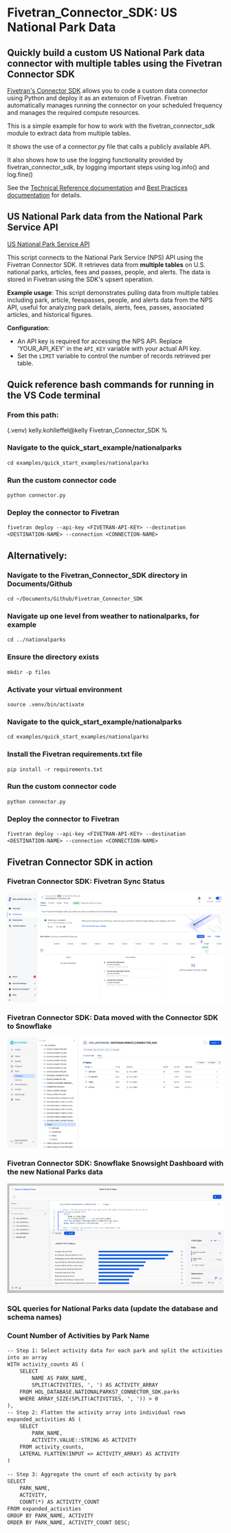 # Fivetran_Connector_SDK: US National Park Data
 ## Quickly build a custom US National Park data connector with multiple tables using the Fivetran Connector SDK

[Fivetran's Connector SDK](https://fivetran.com/docs/connectors/connector-sdk) allows you to code a custom data connector using Python and deploy it as an extension of Fivetran. Fivetran automatically manages running the connector on your scheduled frequency and manages the required compute resources.

This is a simple example for how to work with the fivetran_connector_sdk module to extract data from multiple tables. 

It shows the use of a connector.py file that calls a publicly available API.

It also shows how to use the logging functionality provided by fivetran_connector_sdk, by logging important steps using log.info() and log.fine()

See the [Technical Reference documentation](https://fivetran.com/docs/connectors/connector-sdk/technical-reference#update) and [Best Practices documentation](https://fivetran.com/docs/connectors/connector-sdk/best-practices) for details.

## US National Park data from the National Park Service API

[US National Park Service API](https://www.nps.gov/subjects/developer/api-documentation.htm)

This script connects to the National Park Service (NPS) API using the Fivetran Connector SDK. It retrieves data from **multiple tables** on U.S. national parks, articles, fees and passes, people, and alerts. The data is stored in Fivetran using the SDK's upsert operation.

**Example usage**: This script demonstrates pulling data from multiple tables including park, article, feespasses, people, and alerts data from the NPS API, useful for analyzing park details, alerts, fees, passes, associated articles, and historical figures.

**Configuration**:
- An API key is required for accessing the NPS API. Replace 'YOUR_API_KEY' in the `API_KEY` variable
  with your actual API key.
- Set the `LIMIT` variable to control the number of records retrieved per table.

## Quick reference bash commands for running in the VS Code terminal

### From this path: 
(.venv) kelly.kohlleffel@kelly Fivetran_Connector_SDK %

### Navigate to the quick_start_example/nationalparks
```
cd examples/quick_start_examples/nationalparks
```
### Run the custom connector code
```
python connector.py
```
### Deploy the connector to Fivetran
```
fivetran deploy --api-key <FIVETRAN-API-KEY> --destination <DESTINATION-NAME> --connection <CONNECTION-NAME>
```
## Alternatively: 

### Navigate to the Fivetran_Connector_SDK directory in Documents/Github
```
cd ~/Documents/Github/Fivetran_Connector_SDK
```
### Navigate up one level from weather to nationalparks, for example
```
cd ../nationalparks
```
### Ensure the directory exists
```
mkdir -p files
```
### Activate your virtual environment
```
source .venv/bin/activate
```
### Navigate to the quick_start_example/nationalparks
```
cd examples/quick_start_examples/nationalparks
```
### Install the Fivetran requirements.txt file
```
pip install -r requirements.txt
```
### Run the custom connector code
```
python connector.py
```
### Deploy the connector to Fivetran
```
fivetran deploy --api-key <FIVETRAN-API-KEY> --destination <DESTINATION-NAME> --connection <CONNECTION-NAME>
```
## Fivetran Connector SDK in action

### Fivetran Connector SDK: Fivetran Sync Status

![Fivetran Sync Status Screenshot](./images/fivetran_syncstatus_nationalparks_connector_sdk.png)

### Fivetran Connector SDK: Data moved with the Connector SDK to Snowflake

![Snowflake Snowsight Data Preview Screenshot](./images/snowflake_snowsight_datapreview_nationalparks_connector_sdk.png)

### Fivetran Connector SDK: Snowflake Snowsight Dashboard with the new National Parks data

![Snowflake Snowsight Dashboard Screenshot](./images/snowflake_snowsight_dashboard_nationalparks_connector_sdk.png)

### SQL queries for National Parks data (update the database and schema names)

### Count Number of Activities by Park Name
```
-- Step 1: Select activity data for each park and split the activities into an array
WITH activity_counts AS (
    SELECT 
        NAME AS PARK_NAME,
        SPLIT(ACTIVITIES, ', ') AS ACTIVITY_ARRAY
    FROM HOL_DATABASE.NATIONALPARKS7_CONNECTOR_SDK.parks
    WHERE ARRAY_SIZE(SPLIT(ACTIVITIES, ', ')) > 0
),
-- Step 2: Flatten the activity array into individual rows
expanded_activities AS (
    SELECT 
        PARK_NAME,
        ACTIVITY.VALUE::STRING AS ACTIVITY
    FROM activity_counts,
    LATERAL FLATTEN(INPUT => ACTIVITY_ARRAY) AS ACTIVITY
)

-- Step 3: Aggregate the count of each activity by park
SELECT 
    PARK_NAME,
    ACTIVITY,
    COUNT(*) AS ACTIVITY_COUNT
FROM expanded_activities
GROUP BY PARK_NAME, ACTIVITY
ORDER BY PARK_NAME, ACTIVITY_COUNT DESC;
```
